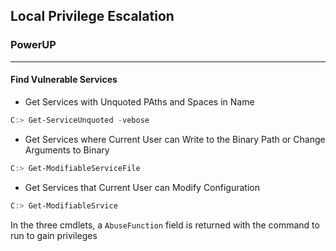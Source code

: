 ## Local Privilege Escalation

### PowerUP
---

#### Find Vulnerable Services
- Get Services with Unquoted PAths and Spaces in Name
```powershell
C:> Get-ServiceUnquoted -vebose
```
- Get Services where Current User can Write to the Binary Path or Change Arguments to Binary
```powershell
C:> Get-ModifiableServiceFile
```
- Get Services that Current User can Modify Configuration
```powershell
C:> Get-ModifiableSrvice
```
In the three cmdlets, a `AbuseFunction` field is returned with the command to run to gain privileges


